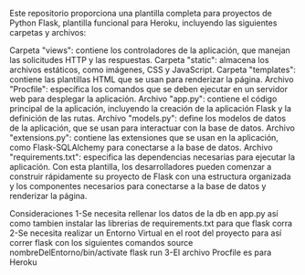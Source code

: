 Este repositorio proporciona una plantilla completa para proyectos de Python Flask, plantilla funcional para Heroku, incluyendo las siguientes carpetas y archivos:

Carpeta "views": contiene los controladores de la aplicación, que manejan las solicitudes HTTP y las respuestas.
Carpeta "static": almacena los archivos estáticos, como imágenes, CSS y JavaScript.
Carpeta "templates": contiene las plantillas HTML que se usan para renderizar la página.
Archivo "Procfile": específica los comandos que se deben ejecutar en un servidor web para desplegar la aplicación.
Archivo "app.py": contiene el código principal de la aplicación, incluyendo la creación de la aplicación Flask y la definición de las rutas.
Archivo "models.py": define los modelos de datos de la aplicación, que se usan para interactuar con la base de datos.
Archivo "extensions.py": contiene las extensiones que se usan en la aplicación, como Flask-SQLAlchemy para conectarse a la base de datos.
Archivo "requirements.txt": especifica las dependencias necesarias para ejecutar la aplicación.
Con esta plantilla, los desarrolladores pueden comenzar a construir rápidamente su proyecto de Flask con una estructura organizada y los componentes necesarios para conectarse a la base de datos y renderizar la página.

 Consideraciones
  1-Se necesita rellenar los datos de la db en app.py así como tambien instalar las librerias de requirements.txt para que flask corra 
  2-Se necesita realizar un Entorno Virtual en el root del proyecto para así correr flask con los siguientes comandos
    source nombreDelEntorno/bin/activate
    flask run
   3-El archivo Procfile es para Heroku
